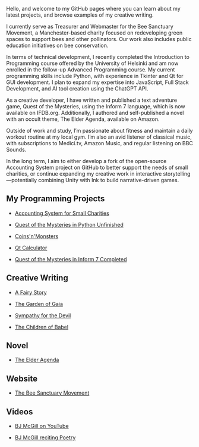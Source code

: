 Hello, and welcome to my GitHub pages where you can learn about my latest projects, and browse examples of my creative writing.

I currently serve as Treasurer and Webmaster for the Bee Sanctuary Movement, a Manchester-based charity focused on redeveloping green spaces to support bees and other pollinators. Our work also includes public education initiatives on bee conservation.

In terms of technical development, I recently completed the Introduction to Programming course offered by the University of Helsinki and am now enrolled in the follow-up Advanced Programming course. My current programming skills include Python, with experience in Tkinter and Qt for GUI development. I plan to expand my expertise into JavaScript, Full Stack Development, and AI tool creation using the ChatGPT API.

As a creative developer, I have written and published a text adventure game, Quest of the Mysteries, using the Inform 7 language, which is now available on IFDB.org. Additionally, I authored and self-published a novel with an occult theme, The Elder Agenda, available on Amazon.

Outside of work and study, I’m passionate about fitness and maintain a daily workout routine at my local gym. I’m also an avid listener of classical music, with subscriptions to Medici.tv, Amazon Music, and regular listening on BBC Sounds.

In the long term, I aim to either develop a fork of the open-source Accounting System project on GitHub to better support the needs of small charities, or continue expanding my creative work in interactive storytelling—potentially combining Unity with Ink to build narrative-driven games.

## My Programming Projects

- [Accounting System for Small Charities](https://github.com/bjmcgill/Accounting-System-for-Small-Charities)

- [Quest of the Mysteries in Python Unfinished](https://github.com/bjmcgill/Quest-of-the-Mysteries)

- [Coins'n'Monsters](https://github.com/bjmcgill/coins-n-monsters)

- [Qt Calculator](https://github.com/bjmcgill/calculator)

- [Quest of the Mysteries in Inform 7 Completed](https://ifdb.org/viewgame?id=uczj0af83xin3bwd)

## Creative Writing

- [A Fairy Story](A-Fairy-Story)

- [The Garden of Gaia](https://bjmcgill.github.io/The-Garden-of-Gaia)

- [Sympathy for the Devil](https://bjmcgill.github.io/Sympathy-for-the-Devil)

- [The Children of Babel](https://bjmcgill.github.io/Babel6Jul2011.pdf)

## Novel

- [The Elder Agenda](https://www.amazon.co.uk/Elder-Agenda-Brian-John-McGill/dp/B0CST18SRR)

## Website

- [The Bee Sanctuary Movement](https://beesanctuarymovement.org)

## Videos

- [BJ McGill on YouTube](https://www.youtube.com/@brianmcgill7125/videos)

- [BJ McGill reciting Poetry](https://www.youtube.com/watch?v=N3w6tFs1asI&list=PL99YjX4fu0o-lAWd2htT6p3ROXlM4HAur)
